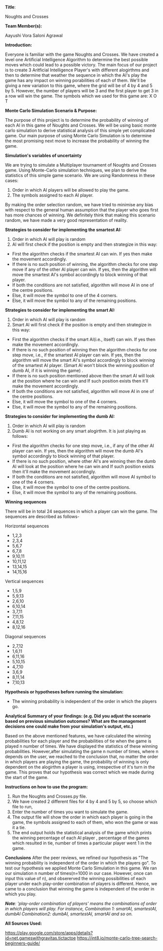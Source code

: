 **Title**: 

Noughts and Crosses

**Team Member(s):**

Aayushi Vora
Saloni Agrawal

**Introduction:**

Everyone is familiar with the game Noughts and Crosses. We have created a level one Artificial Intelligence Algorithm to determine the best possible moves which could lead to a possible victory. The main focus of our project is to create 3 Aritficial Intelligence Player's with different alogirthms and then to determine that weather the sequence in which the AI's play the game has any impact on winning porabilities of each of them.  We'll be giving a new variation to this game, where the grid will be of 4 by 4 and 5 by 5. However, the number of players will be 3 and the first player to get 3 in a row will win the game.
The symbols which we used for this game are:
X
O
T

****Monte Carlo Simulation Scenario & Purpose:****

The purpose of this project is to determine the probability of winning of each AI in this game of Noughts and Crosses. We will be using basic monte carlo simulation to derive statistical analysis of this simple yet complicated game. Our main purpose of using Monte Carlo Simulation is to determine the most promising next move to increase the probability of winning the game.

****Simulation's variables of uncertainty****

We are trying to simulate a Multiplayer tournament of Noughts and Crosses game. Using Monte-Carlo simulation techniques, we plan to derive the statistics of this simple game scenario.
We are using Randomness in these cases:
1. Order in which AI players will be allowed to play the game.
2. The symbols assigned to each AI player.

By making the order selection random, we have tried to minimise any bias with respect to the general human assumption that the player who goes first has more chances of winning. We definitely think that making this scenario random, we have made a very good representation of reality.

****Strategies to consider for implementing the smartest AI:****

1. Order in which AI will play is random
2. AI will first check if the position is empty and then strategize in this way:
- First the algorithm checks if the smartest AI can win. If yes then make the movement accordingly.
- If there is no such position of winning, the algorithm checks for one step move if any of the other AI player can win. If yes, then the algorithm will move the smartest AI's symbol accordingly to block winning of that player. 
- If both the conditions are not satisfied, algorithm will move AI in one of the centre positions.
- Else, it will move the symbol to one of the 4 corners.
- Else, it will move the symbol to any of the remaining positions.

****Strategies to consider for implementing the smart AI:****

1. Order in which AI will play is random
2. Smart AI will first check if the position is empty and then strategize in this way:
- First the algorithm checks if the smart AI(i.e.,  itself) can win. If yes then make the movement accordingly.
- If there is no such position of winning then the algorithm checks for one step move, i.e., if the smartest AI player can win. If yes, then the algorithm will move the smart AI's symbol accordingly to block winning of the smartest AI player. (Smart AI won't block the winning position of dumb AI, if it is winning the game) .
- If there is no such position mentioned above then the smart AI will look at the position where he can win and If such position exists then it'll make the movement accordingly.
- If both the conditions are not satisfied, algorithm will move AI in one of the centre positions.
- Else, it will move the symbol to one of the 4 corners.
- Else, it will move the symbol to any of the remaining positions.

****Strategies to consider for implementing the dumb AI:****

1. Order in which AI will play is random
2. Dumb AI is not working on any smart alogirthm. It is just playing as follows:
- First the algorithm checks for one step move, i.e., if any of the other AI player can win. If yes, then the algorithm will move the dumb AI's symbol accordingly to block winning of that player. 
- If there is no such position, where other AI's are winning then the dumb AI will look at the position where he can win and If such position exists then it'll make the movement accordingly.
- If both the conditions are not satisfied, algorithm will move AI symbol to one of the 4 corners.
- Else, it will move the symbol to  one of the centre positions.
- Else, it will move the symbol to any of the remaining positions.


****Winning sequences****

There will be in total 24 sequences in which a player can win the game. The sequences are described as follows-

Horizontal sequences

- 1,2,3
- 2,3,4
- 5,6,7
- 6,7,8
- 9,10,11
- 10,11,12
- 13,14,15
- 14,15,16

Vertical sequences

- 1,5,9
- 5,9,13
- 2,6,10
- 6,10,14
- 3,7,11
- 7,11,15
- 4,8,12
- 8,12,16

Diagonal sequences

- 2,7,12
- 1,6,11
- 6,11,16
- 5,10,15
- 4,7,10
- 3,6,9
- 8,11,14
- 7,10,13

****Hypothesis or hypotheses before running the simulation:****

- The winning probability is independent of the order in which the players go. 

**Analytical Summary of your findings: (e.g. Did you adjust the scenario based on previous simulation outcomes? What are the management decisions one could make from your simulation's output, etc.)**

Based on the above mentioned features, we have calculated the winning probabilities for each player and the probabilities of tie when the game is played n number of times. We have displayed the statistics of these winning probabilities.
However,after simulating the game n number of times, where n depends on the user, we reached to the conclusion that, no matter the order in which players are playing the game,  the probability of winning is only dependent on the alogirthm a player is using, irrespective of it's turn in the game. This proves that our hypothesis was correct which we made during the start of the game.

****Instructions on how to use the program:****

1. Run the Noughts and Crosses.py file. 
2. We have created 2 different files for 4 by 4 and 5 by 5, so choose which file to run,
3. Enter the number of times you want to simulate the game.
4. The output file will show the order in which each player is going in the game, the symbols assigned to each of them, who won the game or was it a tie.
5. The end output holds the statistical analysis of the game which prints the winning percentage of each AI player , percentage of the games which resulted in tie, number of times a particular player went 1 in the game. 

**Conclusions**
After the peer reviews,  we  refined our hypothesis as "The winning probability is independent of the order in which the players go". To test our hypothesis we applied Monte Carlo Simulation in this game. We ran our simulation n number of times(n=1000 in our case. However, once can input this value of n), and obsererved the winning possibilities of each player under each play-order combination of players is different. Hence, we came to a conclusion that winning the game is independent of the order in which you play. 

****Note***: 'play-order combination of players' means the combinations of order in which players will play. For instance, 
Combination 1: smartAI, smartestAI, dumbAI
Combination2: dumbAI, smartestAI, smartAI 
and so on.*



****All Sources Used:****

https://play.google.com/store/apps/details?id=net.gameswithgravitas.tictactoe
https://int8.io/monte-carlo-tree-search-beginners-guide/
